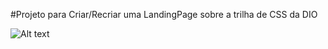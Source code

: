 #Projeto para Criar/Recriar uma LandingPage sobre a trilha de CSS da DIO

![Alt text](<assets/images/Imagem da LandingPage.png>)

